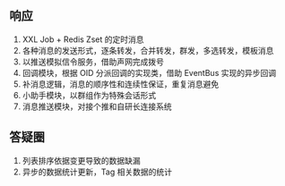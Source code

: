 ## 响应

1. XXL Job + Redis Zset 的定时消息
2. 各种消息的发送形式，逐条转发，合并转发，群发，多选转发，模板消息
3. 以推送模拟信令服务，借助声网完成拨号
4. 回调模块，根据 OID 分派回调的实现类，借助 EventBus 实现的异步回调
5. 补消息逻辑，消息的顺序性和连续性保证，重复消息避免
6. 小助手模块，以群组作为特殊会话形式
7. 消息推送模块，对接个推和自研长连接系统



## 答疑圈

1. 列表排序依据变更导致的数据缺漏
2. 异步的数据统计更新，Tag 相关数据的统计